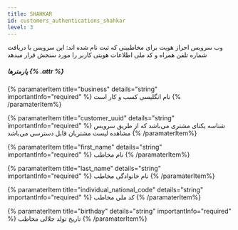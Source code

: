 ```yaml
---
title: SHAHKAR
id: customers_authentications_shahkar
level: 3
---
```


وب سرویس احراز هویت برای مخاطبینی که ثبت نام شده اند:
این سرویس با دریافت شماره تلفن همراه و کد ملی اطلاعات هویتی کاربر را مورد سنجش قرار میدهد

##### پارمترها {% .attr %}

{% paramaterItem title="business" details="string" importantInfo="required" %}
نام انگلیسی کسب و کار است
{% /paramaterItem%}

{% paramaterItem title="customer_uuid" details="string" importantInfo="required" %}
شناسه یکتای مشتری می‌باشد که از طریق سرویس مشاهده لیست مشتریان قابل دسترسی می‌باشد
{% /paramaterItem%}

{% paramaterItem title="first_name" details="string" importantInfo="required" %}
نام مخاطب
{% /paramaterItem%}

{% paramaterItem title="last_name" details="string" importantInfo="required" %}
نام خانوادگی مخاطب
{% /paramaterItem%}

{% paramaterItem title="individual_national_code" details="string" importantInfo="required" %}
 کد ملی مخاطب
{% /paramaterItem%}

{% paramaterItem title="birthday" details="string" importantInfo="required" %}
تاریخ تولد جلالی مخاطب
{% /paramaterItem%}
